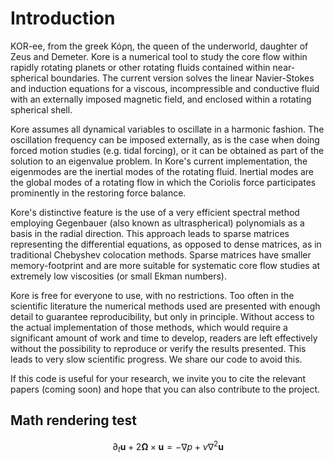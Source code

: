 # Introduction


KOR-ee, from the greek Κόρη, the queen of the underworld, daughter of Zeus and Demeter. Kore is a numerical tool to study the core flow within rapidly rotating planets or other rotating fluids contained within near-spherical boundaries. The current version solves the linear Navier-Stokes and induction equations for a viscous, incompressible and conductive fluid with an externally imposed magnetic field, and enclosed within a rotating spherical shell.

Kore assumes all dynamical variables to oscillate in a harmonic fashion. The oscillation frequency can be imposed externally, as is the case when doing forced motion studies (e.g. tidal forcing), or it can be obtained as part of the solution to an eigenvalue problem. In Kore's current implementation, the eigenmodes are the inertial modes of the rotating fluid. Inertial modes are the global modes of a rotating flow in which the Coriolis force participates prominently in the restoring force balance.

Kore's distinctive feature is the use of a very efficient spectral method employing Gegenbauer (also known as ultraspherical) polynomials as a basis in the radial direction. This approach leads to sparse matrices representing the differential equations, as opposed to dense matrices, as in traditional Chebyshev colocation methods. Sparse matrices have smaller memory-footprint and are more suitable for systematic core flow studies at extremely low viscosities (or small Ekman numbers).

Kore is free for everyone to use, with no restrictions. Too often in the scientific literature the numerical methods used are presented with enough detail to guarantee reproducibility, but only in principle. Without access to the actual implementation of those methods, which would require a significant amount of work and time to develop, readers are left effectively without the possibility to reproduce or verify the results presented. This leads to very slow scientific progress. We share our code to avoid this.

If this code is useful for your research, we invite you to cite the relevant papers (coming soon) and hope that you can also contribute to the project.


## Math rendering test

$$
\partial_t \mathbf{u} + 2 \mathbf{\Omega}\times\mathbf{u} = -\nabla p + \nu \nabla^2 \mathbf{u}
$$
